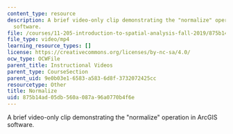 ```yaml
---
content_type: resource
description: A brief video-only clip demonstrating the "normalize" operation in ArcGIS
  software.
file: /courses/11-205-introduction-to-spatial-analysis-fall-2019/875b14ad05db560a087a96a0770b4f6e_MIT11_205F19_normalize.mp4
file_type: video/mp4
learning_resource_types: []
license: https://creativecommons.org/licenses/by-nc-sa/4.0/
ocw_type: OCWFile
parent_title: Instructional Videos
parent_type: CourseSection
parent_uid: 9e0b03e1-6583-a583-6d8f-3732072425cc
resourcetype: Other
title: Normalize
uid: 875b14ad-05db-560a-087a-96a0770b4f6e
---
```

A brief video-only clip demonstrating the "normalize" operation in ArcGIS software.